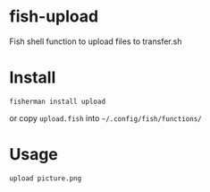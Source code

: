 # fish-upload
Fish shell function to upload files to transfer.sh

# Install
```
fisherman install upload
```
or copy `upload.fish` into `~/.config/fish/functions/`

# Usage
```
upload picture.png
```
